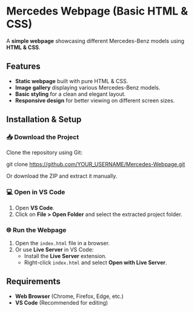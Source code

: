# Mercedes Webpage (Basic HTML & CSS)

A **simple webpage** showcasing different Mercedes-Benz models using **HTML & CSS**.

## Features
- **Static webpage** built with pure HTML & CSS.
- **Image gallery** displaying various Mercedes-Benz models.
- **Basic styling** for a clean and elegant layout.
- **Responsive design** for better viewing on different screen sizes.

## Installation & Setup

### 📥 Download the Project
Clone the repository using Git:

git clone https://github.com/YOUR_USERNAME/Mercedes-Webpage.git

Or download the ZIP and extract it manually.

### 💻 Open in VS Code
1. Open **VS Code**.
2. Click on **File > Open Folder** and select the extracted project folder.

### 🌐 Run the Webpage
1. Open the `index.html` file in a browser.
2. Or use **Live Server** in VS Code:
   - Install the **Live Server** extension.
   - Right-click `index.html` and select **Open with Live Server**.

## Requirements
- **Web Browser** (Chrome, Firefox, Edge, etc.)
- **VS Code** (Recommended for editing)
